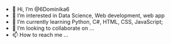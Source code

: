 - 👋 Hi, I’m @6Dominika6
- 👀 I’m interested in Data Science, Web development, web app
- 🌱 I’m currently learning Python, C#, HTML, CSS, JavaScript;
- 💞️ I’m looking to collaborate on ...
- 📫 How to reach me ...

<!---
6Dominika6/6Dominika6 is a ✨ special ✨ repository because its `README.md` (this file) appears on your GitHub profile.
You can click the Preview link to take a look at your changes.
--->
